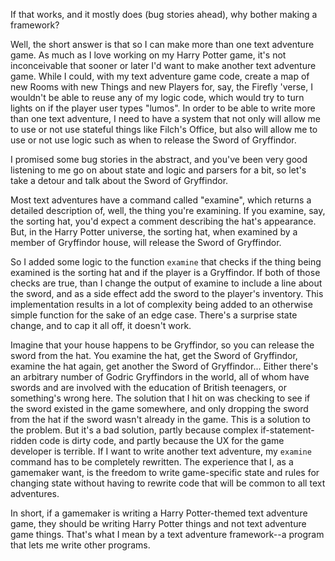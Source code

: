 If that works, and it mostly does (bug stories ahead), why bother making a framework?

Well, the short answer is that so I can make more than one text adventure game. As much as I love working on my Harry Potter game, it's not inconceivable that sooner or later I'd want to make another text adventure game. While I could, with my text adventure game code, create a map of new Rooms with new Things and new Players for, say, the Firefly 'verse, I wouldn't be able to reuse any of my logic code, which would try to turn lights on if the player user types "lumos". In order to be able to write more than one text adventure, I need to have a system that not only will allow me to use or not use stateful things like Filch's Office, but also will allow me to use or not use logic such as when to release the Sword of Gryffindor.

I promised some bug stories in the abstract, and you've been very good listening to me go on about state and logic and parsers for a bit, so let's take a detour and talk about the Sword of Gryffindor.

Most text adventures have a command called "examine", which returns a detailed description of, well, the thing you're examining. If you examine, say, the sorting hat, you'd expect a comment describing the hat's appearance. But, in the Harry Potter universe, the sorting hat, when examined by a member of Gryffindor house, will release the Sword of Gryffindor.

So I added some logic to the function `examine` that checks if the thing being examined is the sorting hat and if the player is a Gryffindor. If both of those checks are true, than I change the output of examine to include a line about the sword, and as a side effect add the sword to the player's inventory. This implementation results in a lot of complexity being added to an otherwise simple function for the sake of an edge case. There's a surprise state change, and to cap it all off, it doesn't work.

Imagine that your house happens to be Gryffindor, so you can release the sword from the hat. You examine the hat, get the Sword of Gryffindor, examine the hat again, get another the Sword of Gryffindor... Either there's an arbitrary number of Godric Gryffindors in the world, all of whom have swords and are involved with the education of British teenagers, or something's wrong here. The solution that I hit on was checking to see if the sword existed in the game somewhere, and only dropping the sword from the hat if the sword wasn't already in the game. This is a solution to the problem. But it's a bad solution, partly because complex if-statement-ridden code is dirty code, and partly because the UX for the game developer is terrible. If I want to write another text adventure, my `examine` command has to be completely rewritten. The experience that I, as a gamemaker want, is the freedom to write game-specific state and rules for changing state without having to rewrite code that will be common to all text adventures.

In short, if a gamemaker is writing a Harry Potter-themed text adventure game, they should be writing Harry Potter things and not text adventure game things. 
That's what I mean by a text adventure framework--a program that lets me write other programs.
